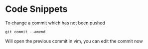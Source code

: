 # Code Snippets

To change a commit which has not been pushed

```
git commit --amend
```

Will open the previous commit in vim, you can edit the commit now
